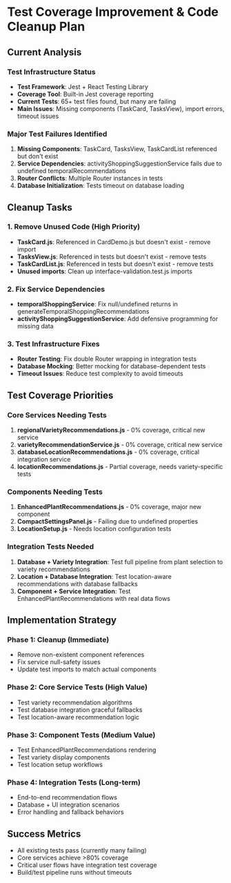 # Test Coverage Improvement & Code Cleanup Plan

## Current Analysis

### Test Infrastructure Status
- **Test Framework**: Jest + React Testing Library
- **Coverage Tool**: Built-in Jest coverage reporting  
- **Current Tests**: 65+ test files found, but many are failing
- **Main Issues**: Missing components (TaskCard, TasksView), import errors, timeout issues

### Major Test Failures Identified
1. **Missing Components**: TaskCard, TasksView, TaskCardList referenced but don't exist
2. **Service Dependencies**: activityShoppingSuggestionService fails due to undefined temporalRecommendations
3. **Router Conflicts**: Multiple Router instances in tests
4. **Database Initialization**: Tests timeout on database loading

## Cleanup Tasks

### 1. Remove Unused Code (High Priority)
- **TaskCard.js**: Referenced in CardDemo.js but doesn't exist - remove import
- **TasksView.js**: Referenced in tests but doesn't exist - remove tests
- **TaskCardList.js**: Referenced in tests but doesn't exist - remove tests
- **Unused imports**: Clean up interface-validation.test.js imports

### 2. Fix Service Dependencies
- **temporalShoppingService**: Fix null/undefined returns in generateTemporalShoppingRecommendations
- **activityShoppingSuggestionService**: Add defensive programming for missing data

### 3. Test Infrastructure Fixes
- **Router Testing**: Fix double Router wrapping in integration tests
- **Database Mocking**: Better mocking for database-dependent tests
- **Timeout Issues**: Reduce test complexity to avoid timeouts

## Test Coverage Priorities

### Core Services Needing Tests
1. **regionalVarietyRecommendations.js** - 0% coverage, critical new service
2. **varietyRecommendationService.js** - 0% coverage, critical new service  
3. **databaseLocationRecommendations.js** - 0% coverage, critical integration service
4. **locationRecommendations.js** - Partial coverage, needs variety-specific tests

### Components Needing Tests
1. **EnhancedPlantRecommendations.js** - 0% coverage, major new component
2. **CompactSettingsPanel.js** - Failing due to undefined properties
3. **LocationSetup.js** - Needs location configuration tests

### Integration Tests Needed
1. **Database + Variety Integration**: Test full pipeline from plant selection to variety recommendations
2. **Location + Database Integration**: Test location-aware recommendations with database fallbacks
3. **Component + Service Integration**: Test EnhancedPlantRecommendations with real data flows

## Implementation Strategy

### Phase 1: Cleanup (Immediate)
- Remove non-existent component references
- Fix service null-safety issues
- Update test imports to match actual components

### Phase 2: Core Service Tests (High Value)
- Test variety recommendation algorithms
- Test database integration graceful fallbacks
- Test location-aware recommendation logic

### Phase 3: Component Tests (Medium Value)  
- Test EnhancedPlantRecommendations rendering
- Test variety display components
- Test location setup workflows

### Phase 4: Integration Tests (Long-term)
- End-to-end recommendation flows
- Database + UI integration scenarios
- Error handling and fallback behaviors

## Success Metrics
- All existing tests pass (currently many failing)
- Core services achieve >80% coverage
- Critical user flows have integration test coverage
- Build/test pipeline runs without timeouts